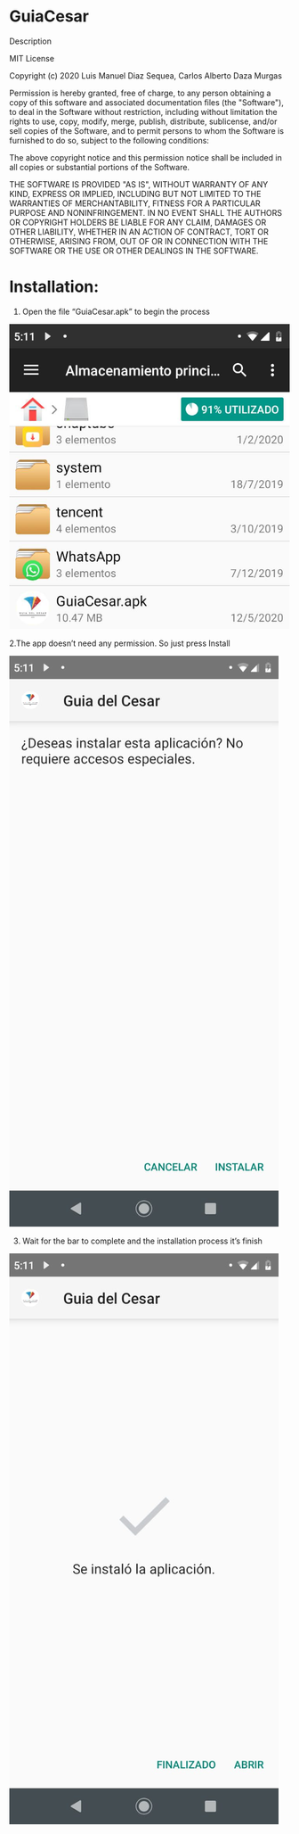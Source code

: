 # GuiaCesar
Description



MIT License

Copyright (c) 2020 Luis Manuel Diaz Sequea, Carlos Alberto Daza Murgas

Permission is hereby granted, free of charge, to any person obtaining a copy
of this software and associated documentation files (the "Software"), to deal
in the Software without restriction, including without limitation the rights
to use, copy, modify, merge, publish, distribute, sublicense, and/or sell
copies of the Software, and to permit persons to whom the Software is
furnished to do so, subject to the following conditions:

The above copyright notice and this permission notice shall be included in all
copies or substantial portions of the Software.

THE SOFTWARE IS PROVIDED "AS IS", WITHOUT WARRANTY OF ANY KIND, EXPRESS OR
IMPLIED, INCLUDING BUT NOT LIMITED TO THE WARRANTIES OF MERCHANTABILITY,
FITNESS FOR A PARTICULAR PURPOSE AND NONINFRINGEMENT. IN NO EVENT SHALL THE
AUTHORS OR COPYRIGHT HOLDERS BE LIABLE FOR ANY CLAIM, DAMAGES OR OTHER
LIABILITY, WHETHER IN AN ACTION OF CONTRACT, TORT OR OTHERWISE, ARISING FROM,
OUT OF OR IN CONNECTION WITH THE SOFTWARE OR THE USE OR OTHER DEALINGS IN THE
SOFTWARE.


# Installation:

1. Open the file “GuiaCesar.apk” to begin the process


![install](https://github.com/luismanueldiaz29/GuiaCesar/blob/master/app/src/main/res/drawable/archivo%201.jpeg)

2.The app doesn’t need any permission. So just press Install


![permission](https://github.com/luismanueldiaz29/GuiaCesar/blob/master/app/src/main/res/drawable/archivo%202.jpeg)

3. Wait for the bar to complete and the installation process it’s finish


![installation](https://github.com/luismanueldiaz29/GuiaCesar/blob/master/app/src/main/res/drawable/archivo%203.jpeg)
